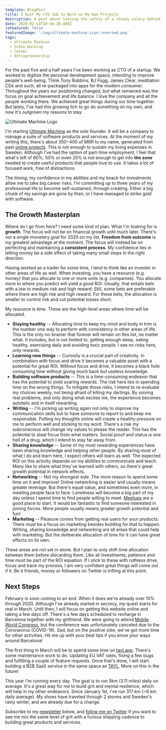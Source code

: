 ```yaml
---
template: BlogPost
title: I Quit My CTO Job to Work on My Own Projects
description: A post about leaving the safety of a steady salary behind to become the sole founder of a software company.
date: 2020-02-13T10:46:39.888Z
isFeatured: false
featuredImage: '/img/ultimate-machine-icon-reversed.png'
tags:
  - Ultimate Machine
  - Indie Hacking
  - Career
  - Entrepreneurship
---
```


For the past five and a half years I've been working as CTO of a startup. We worked to digitize the personal development space, intending to improve people's well-being. Think Tony Robbins, BJ Fogg, James Clear, meditation CDs and such, all re-packaged into apps for the modern consumer. Throughout the years our positioning changed, but what remained was the focus on goal achievement and life balance. I love the company and all the people working there. We achieved great things during our time together. But lately, I've had this growing itch to go do something on my own, and now it's outgrown my reasons to stay.

![Ultimate Machine Logo](/img/ultimate-machine-logo-landscape.png)

I'm starting [Ultimate Machine](/about) as the sole founder. It will be a company to manage a suite of software products and services. At the moment of my writing this, there's about $350-$400 of MRR to my name, generated from past [online projects](/products). This is not enough to sustain my living expenses in Sweden. Although I've had the option of part-time employment, I feel that what's left of 80%, 50% or even 25% is not enough to get into **the zone** needed to create useful products that people love to use. It takes a lot of focused work, free of distractions.

The timing, my confidence in my abilities and my knack for investments allow me to take big career risks. I'm committing up to three years of my professional life to become self-sustained, through creating. Either a big chunk of my savings are gone by then, or I have managed to strike gold with software.

## The Growth Masterplan

Where do I go from here? I need some kind of plan. What I'm looking for is **growth**. The focus will not be on financial growth until much later. There's not a single monetary goal for 2020 on my list. **Freedom from outcome** is my greatest advantage at the moment. The focus will instead be on perfecting and maintaining a **consistent process**. My confidence lies in letting money be a side effect of taking many small steps in the right direction.

Having worked as a trader for some time, I tend to think like an investor in other areas of life as well. When investing, you have a resource (e.g. money) that you allocate to one or more units (e.g. companies). You allocate more to where you predict will yield a good ROI. Usually, that entails bets with a low to medium risk and high reward. Still, some bets are preferable where there are high risk and high reward. For these bets, the allocation is smaller to control risk and cut potential losses short.

My resource is time. These are the high-level areas where time will be allocated.

- **Staying healthy** -- Allocating time to keep my mind and body in trim is the number one way to perform with consistency in other areas of life. This is the only no-brainer that forever will remain on this list, no matter what. It includes, but is not limited to, getting enough sleep, eating healthy, exercising daily and avoiding toxic people. I see no risks here, only rewards.
- **Learning new things** -- Curiosity is a crucial part of creativity. In combination with focus and drive it becomes a valuable asset with a potential for great ROI. Without focus and drive, it becomes a black hole consuming time without giving much back but useless knowledge.
- **Building software products** -- This is a time-consuming endeavor that has the potential to yield soaring rewards. The risk here lies in spending time on the wrong things. To mitigate those risks, I intend to re-evaluate my choices weekly, not being afraid of killing my darlings. By solving real problems, and only doing what excites me, the experience becomes autotelic and in itself rewarding.
- **Writing** -- I'm picking up writing again not only to improve my communication skills but to have someone to report to and keep me responsible. Putting my thoughts online will create a healthy pressure on me to perform well and sticking to my word. There's a risk my subconscious will change my values to please the reader. This has the potential to steal focus from what matters. Social proof and status is one hell of a drug, which I intend to stay far away from.
- **Sharing knowledge** -- Some of my most rewarding experiences have been sharing knowledge and helping other people. By sharing most of what I do and learn here, I expect others will learn as well. The expected ROI on this activity depends on my abilities to communicate and teach. Many like to share what they've learned with others, so there's great growth potential in network effects.
- **Networking** -- Not my strongest side. The more reason to spend some time on it and improve! Online networking is easier and usually means greater leverage. But there's equal value, and sometimes even more, in meeting people face to face. Loneliness will become a big part of my day unless I spend time to find people willing to meet. [Meetups](https://meetup.com) are a good place to start. It would be fantastic to find someone interested in joining forces. More people usually means greater growth potential and fun!
- **Marketing** -- Pleasure comes from getting real users for your products. There must be a focus on marketing besides building for that to happen. Writing, sharing knowledge and networking are all areas that could help with marketing. But the deliberate allocation of time for it can have great effects on its own.

These areas are not set in stone. But I plan to only shift time allocation between them before discarding them. Like all investments, patience and time must be part of the ROI equation. If I stick to these with ruthless drive, focus and track my process, I am very confident great things will come out if it. Be it friends, money or followers on Twitter is trifling at this point.

## Next Steps

February is soon coming to an end. When it does we're already over 15% through 2020. Although I've already started in secrecy, my quest starts for real in March. Until then, I will focus on getting this website online and taking a few days off. There's a few days scheduled to recharge in Barcelona together with my girlfriend. We were going to attend [Mobile World Congress](https://www.mwcbarcelona.com/), but the conference was unfortunately canceled due to the Coronavirus (COVID-19). Sad, but on the positive side, we've got more time for other activities. Hit me up with your best tips if you know your ways around Barcelona!

The first thing in March will be to spend some time on [tayl.app](https://www.tayl.app). There's some maintenance work to do. Updating EU VAT rates, fixing a few bugs and fulfilling a couple of feature requests. Once that's done, I will start building a B2B SaaS service in the same space as [TAYL](/products/tayl-app). More on this in the future!

This year I'm running every day. The goal is to run 5km (3.11 miles) daily on average. It's a great way for me to build grit and mental resilience, which will help in my other endeavors. Since January 1st, I've run 317 km (~6 km daily average). My shoes have traveled through 2 storms and Sweden's rainy winter, and are already due for a change.

Subscribe to my <a href="/newsletter">newsletter</a> below, and [follow me on Twitter](https://twitter.com/miickel) if you want to see me mix the same level of grit with a furious shipping cadence to building great products and services.
